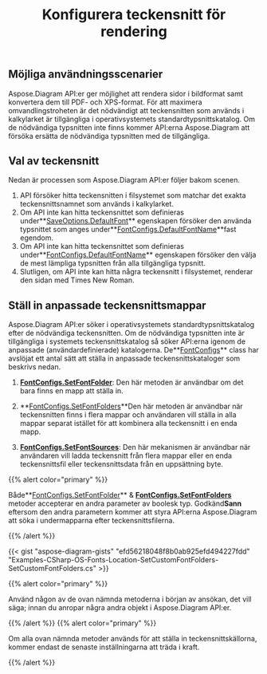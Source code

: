 ﻿---
title: Konfigurera teckensnitt för rendering
type: docs
weight: 10
url: /sv/net/configuring-fonts-for-rendering/
---
## **Möjliga användningsscenarier**

Aspose.Diagram API:er ger möjlighet att rendera sidor i bildformat samt konvertera dem till PDF- och XPS-format. För att maximera omvandlingstroheten är det nödvändigt att teckensnitten som används i kalkylarket är tillgängliga i operativsystemets standardtypsnittskatalog. Om de nödvändiga typsnitten inte finns kommer API:erna Aspose.Diagram att försöka ersätta de nödvändiga typsnitten med de tillgängliga.

## **Val av teckensnitt**

Nedan är processen som Aspose.Diagram API:er följer bakom scenen.

1. API försöker hitta teckensnitten i filsystemet som matchar det exakta teckensnittsnamnet som används i kalkylarket.
1.  Om API inte kan hitta teckensnittet som definieras under**[SaveOptions.DefaultFont](https://reference.aspose.com/diagram/net/aspose.diagram.saving/saveoptions/defaultfont/)** egenskapen försöker den använda typsnittet som anges under**[FontConfigs.DefaultFontName](https://reference.aspose.com/diagram/net/aspose.diagram/fontconfigs/defaultfontname/)**fast egendom.
1.  Om API inte kan hitta teckensnittet som definieras under**[FontConfigs.DefaultFontName](https://reference.aspose.com/diagram/net/aspose.diagram/fontconfigs/defaultfontname/)** egenskapen försöker den välja de mest lämpliga typsnitten från alla tillgängliga typsnitt.
1. Slutligen, om API inte kan hitta några teckensnitt i filsystemet, renderar den sidan med Times New Roman.

## **Ställ in anpassade teckensnittsmappar**

 Aspose.Diagram API:er söker i operativsystemets standardtypsnittskatalog efter de nödvändiga teckensnitten. Om de nödvändiga typsnitten inte är tillgängliga i systemets teckensnittskatalog så söker API:erna igenom de anpassade (användardefinierade) katalogerna. De**[FontConfigs](https://reference.aspose.com/diagram/net/aspose.diagram/fontconfigs/)** class har avslöjat ett antal sätt att ställa in anpassade teckensnittskataloger som beskrivs nedan.

1. **[FontConfigs.SetFontFolder](https://reference.aspose.com/diagram/net/aspose.diagram/fontconfigs/setfontfolder/)**: Den här metoden är användbar om det bara finns en mapp att ställa in.

1. **[FontConfigs.SetFontFolders](https://reference.aspose.com/diagram/net/aspose.diagram/fontconfigs/setfontfolders/)**Den här metoden är användbar när teckensnitten finns i flera mappar och användaren vill ställa in alla mappar separat istället för att kombinera alla teckensnitt i en enda mapp.
1. **[FontConfigs.SetFontSources](https://reference.aspose.com/diagram/net/aspose.diagram/fontconfigs/setfontsources/)**: Den här mekanismen är användbar när användaren vill ladda teckensnitt från flera mappar eller en enda teckensnittsfil eller teckensnittsdata från en uppsättning byte.

{{% alert color="primary" %}}

 Både**[FontConfigs.SetFontFolder](https://reference.aspose.com/diagram/net/aspose.diagram/fontconfigs/setfontfolder/)** & **[FontConfigs.SetFontFolders](https://reference.aspose.com/diagram/net/aspose.diagram/fontconfigs/setfontfolders/)** metoder accepterar en andra parameter av boolesk typ. Godkänd**Sann** eftersom den andra parametern kommer att styra API:erna Aspose.Diagram att söka i undermapparna efter teckensnittsfilerna.

{{% /alert %}}

{{< gist "aspose-diagram-gists" "efd56218048f8b0ab925efd494227fdd" "Examples-CSharp-OS-Fonts-Location-SetCustomFontFolders-SetCustomFontFolders.cs" >}}

{{% alert color="primary" %}}

Använd någon av de ovan nämnda metoderna i början av ansökan, det vill säga; innan du anropar några andra objekt i Aspose.Diagram API:er.

{{% /alert %}} {{% alert color="primary" %}}

Om alla ovan nämnda metoder används för att ställa in teckensnittskällorna, kommer endast de senaste inställningarna att träda i kraft.

{{% /alert %}}

